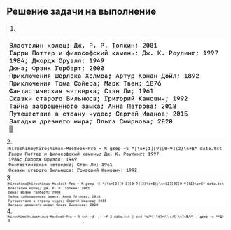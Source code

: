 ## Решение задачи на выполнение
1. 
<img width="500" src="1.png"/>
2. 
<img width="500" src="2.png"/>
3. 
<img width="500" src="3.png"/>
4. 
<img width="500" src="4.png"/>